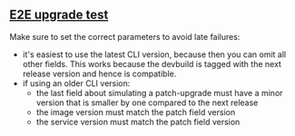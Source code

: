 ## [E2E upgrade test](https://github.com/edgelesssys/constellation/actions/workflows/e2e-upgrade.yml)

Make sure to set the correct parameters to avoid late failures:

- it's easiest to use the latest CLI version, because then you can omit all other fields. This works because the devbuild is tagged with the next release version and hence is compatible.
- if using an older CLI version:
  - the last field about simulating a patch-upgrade must have a minor version that is smaller by one compared to the next release
  - the image version must match the patch field version
  - the service version must match the patch field version
